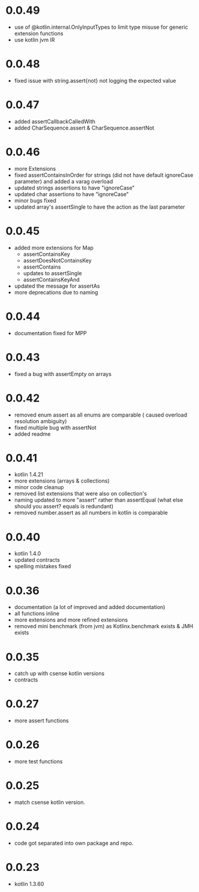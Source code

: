 # 0.0.49

- use of @kotlin.internal.OnlyInputTypes to limit type misuse for generic extension functions
- use kotlin jvm IR 

# 0.0.48

- fixed issue with string.assert{not} not logging the expected value

# 0.0.47
- added assertCallbackCalledWith 
- added CharSequence.assert & CharSequence.assertNot

# 0.0.46

- more Extensions
- fixed assertContainsInOrder for strings (did not have default ignoreCase parameter) and added a varag overload
- updated strings assertions to have "ignoreCase"
- updated char assertions to have "ignoreCase"
- minor bugs fixed
- updated array's assertSingle to have the action as the last parameter

# 0.0.45

- added more extensions for Map
    - assertContainsKey
    - assertDoesNotContainsKey
    - assertContains
    - updates to assertSingle
    - assertContainsKeyAnd
- updated the message for assertAs
- more deprecations due to naming

# 0.0.44

- documentation fixed for MPP

# 0.0.43

- fixed a bug with assertEmpty on arrays

# 0.0.42

- removed enum assert as all enums are comparable ( caused overload resolution ambiguity)
- fixed multiple bug with assertNot
- added readme

# 0.0.41

- kotlin 1.4.21
- more extensions (arrays & collections)
- minor code cleanup
- removed list extensions that were also on collection's
- naming updated to more "assert" rather than assertEqual (what else should you assert? equals is redundant)
- removed number.assert as all numbers in kotlin is comparable

# 0.0.40

- kotlin 1.4.0
- updated contracts
- spelling mistakes fixed

# 0.0.36

- documentation (a lot of improved and added documentation)
- all functions inline
- more extensions and more refined extensions
- removed mini benchmark (from jvm) as Kotlinx.benchmark exists & JMH exists

# 0.0.35

- catch up with csense kotlin versions
- contracts

# 0.0.27

- more assert functions

# 0.0.26

- more test functions

# 0.0.25

- match csense kotlin version.

# 0.0.24

- code got separated into own package and repo.

# 0.0.23

- kotlin 1.3.60